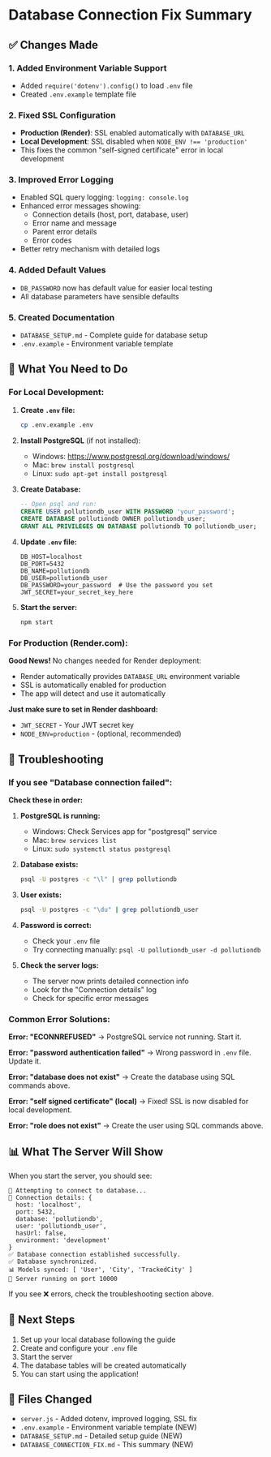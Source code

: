 # Database Connection Fix Summary

## ✅ Changes Made

### 1. **Added Environment Variable Support**
- Added `require('dotenv').config()` to load `.env` file
- Created `.env.example` template file

### 2. **Fixed SSL Configuration**
- **Production (Render)**: SSL enabled automatically with `DATABASE_URL`
- **Local Development**: SSL disabled when `NODE_ENV !== 'production'`
- This fixes the common "self-signed certificate" error in local development

### 3. **Improved Error Logging**
- Enabled SQL query logging: `logging: console.log`
- Enhanced error messages showing:
  - Connection details (host, port, database, user)
  - Error name and message
  - Parent error details
  - Error codes
- Better retry mechanism with detailed logs

### 4. **Added Default Values**
- `DB_PASSWORD` now has default value for easier local testing
- All database parameters have sensible defaults

### 5. **Created Documentation**
- `DATABASE_SETUP.md` - Complete guide for database setup
- `.env.example` - Environment variable template

## 🔧 What You Need to Do

### For Local Development:

1. **Create `.env` file:**
   ```bash
   cp .env.example .env
   ```

2. **Install PostgreSQL** (if not installed):
   - Windows: https://www.postgresql.org/download/windows/
   - Mac: `brew install postgresql`
   - Linux: `sudo apt-get install postgresql`

3. **Create Database:**
   ```sql
   -- Open psql and run:
   CREATE USER pollutiondb_user WITH PASSWORD 'your_password';
   CREATE DATABASE pollutiondb OWNER pollutiondb_user;
   GRANT ALL PRIVILEGES ON DATABASE pollutiondb TO pollutiondb_user;
   ```

4. **Update `.env` file:**
   ```env
   DB_HOST=localhost
   DB_PORT=5432
   DB_NAME=pollutiondb
   DB_USER=pollutiondb_user
   DB_PASSWORD=your_password  # Use the password you set
   JWT_SECRET=your_secret_key_here
   ```

5. **Start the server:**
   ```bash
   npm start
   ```

### For Production (Render.com):

**Good News!** No changes needed for Render deployment:
- Render automatically provides `DATABASE_URL` environment variable
- SSL is automatically enabled for production
- The app will detect and use it automatically

**Just make sure to set in Render dashboard:**
- `JWT_SECRET` - Your JWT secret key
- `NODE_ENV=production` - (optional, recommended)

## 🐛 Troubleshooting

### If you see "Database connection failed":

**Check these in order:**

1. **PostgreSQL is running:**
   - Windows: Check Services app for "postgresql" service
   - Mac: `brew services list`
   - Linux: `sudo systemctl status postgresql`

2. **Database exists:**
   ```bash
   psql -U postgres -c "\l" | grep pollutiondb
   ```

3. **User exists:**
   ```bash
   psql -U postgres -c "\du" | grep pollutiondb_user
   ```

4. **Password is correct:**
   - Check your `.env` file
   - Try connecting manually: `psql -U pollutiondb_user -d pollutiondb`

5. **Check the server logs:**
   - The server now prints detailed connection info
   - Look for the "Connection details" log
   - Check for specific error messages

### Common Error Solutions:

**Error: "ECONNREFUSED"**
→ PostgreSQL service not running. Start it.

**Error: "password authentication failed"**
→ Wrong password in `.env` file. Update it.

**Error: "database does not exist"**
→ Create the database using SQL commands above.

**Error: "self signed certificate" (local)**
→ Fixed! SSL is now disabled for local development.

**Error: "role does not exist"**
→ Create the user using SQL commands above.

## 📊 What The Server Will Show

When you start the server, you should see:
```
🔄 Attempting to connect to database...
📍 Connection details: {
  host: 'localhost',
  port: 5432,
  database: 'pollutiondb',
  user: 'pollutiondb_user',
  hasUrl: false,
  environment: 'development'
}
✅ Database connection established successfully.
✅ Database synchronized.
📊 Models synced: [ 'User', 'City', 'TrackedCity' ]
🚀 Server running on port 10000
```

If you see ❌ errors, check the troubleshooting section above.

## 🎯 Next Steps

1. Set up your local database following the guide
2. Create and configure your `.env` file
3. Start the server
4. The database tables will be created automatically
5. You can start using the application!

## 📝 Files Changed

- `server.js` - Added dotenv, improved logging, SSL fix
- `.env.example` - Environment variable template (NEW)
- `DATABASE_SETUP.md` - Detailed setup guide (NEW)
- `DATABASE_CONNECTION_FIX.md` - This summary (NEW)
